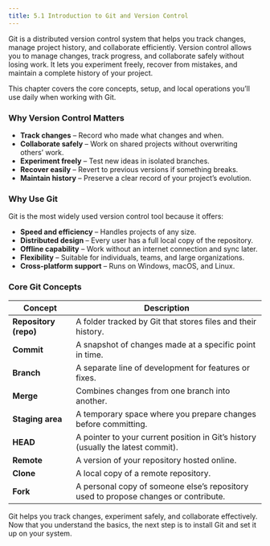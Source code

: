 ```yaml
---
title: 5.1 Introduction to Git and Version Control
---
```


Git is a distributed version control system that helps you track changes, manage project history, and collaborate efficiently. Version control allows you to manage changes, track progress, and collaborate safely without losing work. It lets you experiment freely, recover from mistakes, and maintain a complete history of your project.

This chapter covers the core concepts, setup, and local operations you’ll use daily when working with Git.

### Why Version Control Matters

* **Track changes** – Record who made what changes and when.
* **Collaborate safely** – Work on shared projects without overwriting others’ work.
* **Experiment freely** – Test new ideas in isolated branches.
* **Recover easily** – Revert to previous versions if something breaks.
* **Maintain history** – Preserve a clear record of your project’s evolution.

### Why Use Git

Git is the most widely used version control tool because it offers:

* **Speed and efficiency** – Handles projects of any size.
* **Distributed design** – Every user has a full local copy of the repository.
* **Offline capability** – Work without an internet connection and sync later.
* **Flexibility** – Suitable for individuals, teams, and large organizations.
* **Cross-platform support** – Runs on Windows, macOS, and Linux.

### Core Git Concepts

| Concept               | Description                                                                         |
| --------------------- | ----------------------------------------------------------------------------------- |
| **Repository (repo)** | A folder tracked by Git that stores files and their history.                        |
| **Commit**            | A snapshot of changes made at a specific point in time.                             |
| **Branch**            | A separate line of development for features or fixes.                               |
| **Merge**             | Combines changes from one branch into another.                                      |
| **Staging area**      | A temporary space where you prepare changes before committing.                      |
| **HEAD**              | A pointer to your current position in Git’s history (usually the latest commit).    |
| **Remote**            | A version of your repository hosted online.                                         |
| **Clone**             | A local copy of a remote repository.                                                |
| **Fork**              | A personal copy of someone else’s repository used to propose changes or contribute. |


Git helps you track changes, experiment safely, and collaborate effectively. Now that you understand the basics, the next step is to install Git and set it up on your system.